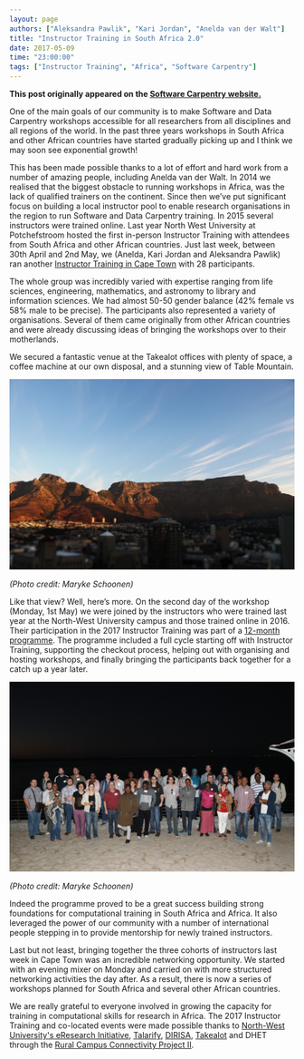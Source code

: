 ```yaml
---
layout: page
authors: ["Aleksandra Pawlik", "Kari Jordan", "Anelda van der Walt"]
title: "Instructor Training in South Africa 2.0"
date: 2017-05-09
time: "23:00:00"
tags: ["Instructor Training", "Africa", "Software Carpentry"]
---
```


<p><b>This post originally appeared on the <a href="https://software-carpentry.org/">Software Carpentry website.</a></b></p>

One of the main goals of our community is to make Software and Data Carpentry workshops accessible for all researchers from all disciplines and all regions of the world. In the past three years workshops in South Africa and other African countries have started gradually picking up and I think we may soon see exponential growth!

This has been made possible thanks to a lot of effort and hard work from a number of amazing people, including Anelda van der Walt. In 2014 we realised that the biggest obstacle to running workshops in Africa, was the lack of qualified trainers on the continent.  Since then we’ve put significant focus on building a local instructor pool to enable research organisations in the region to run Software and Data Carpentry training. In 2015 several instructors were trained online. Last year North West University at Potchefstroom hosted the first in-person Instructor Training with attendees from South Africa and other African countries. Just last week, between 30th April and 2nd May, we (Anelda, Kari Jordan and Aleksandra Pawlik) ran another [Instructor Training in Cape Town](https://nwu-eresearch.github.io/2017-04-30-eResearchAfrica-ttt/) with 28 participants.

The whole group was incredibly varied with expertise ranging from life sciences, engineering, mathematics, and astronomy to library and information sciences. We had almost 50-50 gender balance (42% female vs 58% male to be precise). The participants also represented a variety of organisations. Several of them came originally from other African countries and were already discussing ideas of bringing the workshops over to their motherlands.

We secured a fantastic venue at the Takealot offices with plenty of space, a coffee machine at our own disposal, and a stunning view of Table Mountain.

<img src="../../../files/2017/05/table_mountain.JPG" width="800px">

*(Photo credit: Maryke Schoonen)*


Like that view? Well, here’s more. On the second day of the workshop (Monday, 1st May) we were joined by the instructors who were trained last year at the North-West University campus and those trained online in 2016. Their participation in the 2017 Instructor Training was part of a [12-month programme](https://figshare.com/articles/A_Programme_for_the_Development_of_Computational_and_Digital_Research_Capacity_in_South_Africa_and_Africa_-_phase_1/3382168). The programme included a full cycle starting off with Instructor Training, supporting the checkout process, helping out with organising and hosting workshops, and finally bringing the participants back together for a catch up a year later.

<img src="../../../files/2017/05/instructors_sa.JPG" width="800px">

*(Photo credit: Maryke Schoonen)*


Indeed the programme proved to be a great success building strong foundations for computational training in South Africa and Africa. It also leveraged the power of our community with a number of international people stepping in to provide mentorship for newly trained instructors. 

Last but not least, bringing together the three cohorts of instructors last week in Cape Town was an incredible networking opportunity. We started with an evening mixer on Monday and carried on with more structured networking activities the day after. As a result, there is now a series of workshops planned for South Africa and several other African countries.

We are really grateful to everyone involved in growing the capacity for training in computational skills for research in Africa. The 2017 Instructor Training and co-located events were made possible thanks to  [North-West University's eResearch Initiative](https://nwu-eresearch.github.io/2017-04-30-eResearchAfrica-ttt/www.nwu.ac.za/eresearch), [Talarify](http://www.talarify.co.za/), [DIRISA](https://nwu-eresearch.github.io/2017-04-30-eResearchAfrica-ttt/www.dirisa.ac.za), [Takealot](https://nwu-eresearch.github.io/2017-04-30-eResearchAfrica-ttt/www.takealot.com) and DHET through the [Rural Campus Connectivity Project II](http://www.usaf.ac.za/wp-content/uploads/2016/11/Discussion-document-The-Rural-Campuses-Connection-Project.pdf).




